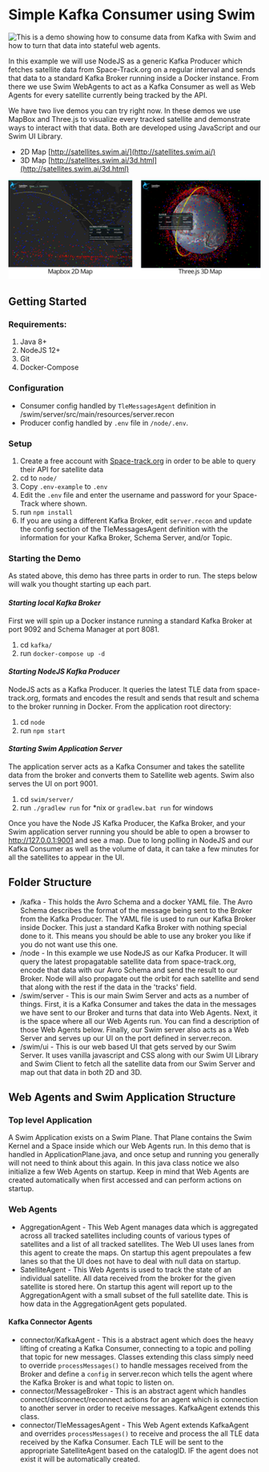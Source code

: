 # Simple Kafka Consumer using Swim

<a href="https://www.swimos.org"><img src="https://docs.swimos.org/readme/marlin-blue.svg" align="left"></a>
This is a demo showing how to consume data from Kafka with Swim and how to turn that data into stateful web agents.

In this example we will use NodeJS as a generic Kafka Producer which fetches satellite data from Space-Track.org on a regular interval and sends that data to a standard Kafka Broker running inside a Docker instance. From there we use Swim WebAgents to act as a Kafka Consumer as well as Web Agents for every satellite currently being tracked by the API.

We have two live demos you can try right now. In these demos we use MapBox and Three.js to visualize every tracked satellite and demonstrate ways to interact with that data. Both are developed using JavaScript and our Swim UI Library.

 * 2D Map [http://satellites.swim.ai/](http://satellites.swim.ai/)
 * 3D Map [http://satellites.swim.ai/3d.html](http://satellites.swim.ai/3d.html)

![screnshots](/swim/ui/webRoot/assets/images/maps-screencap.png)

## Getting Started
### Requirements:
1. Java 8+
2. NodeJS 12+
3. Git
4. Docker-Compose

### Configuration
* Consumer config handled by `TleMessagesAgent` definition in /swim/server/src/main/resources/server.recon
* Producer config handled by `.env` file in `/node/.env`. 

### Setup
1. Create a free account with [Space-track.org](https://www.space-track.org/auth/createAccount) in order to be able to query their API for satellite data
2. cd to `node/`
3. Copy `.env-example` to `.env`
4. Edit the `.env` file and enter the username and password for your Space-Track where shown.
5. run `npm install`
6. If you are using a different Kafka Broker, edit `server.recon` and update the config section of the TleMessagesAgent definition with the information for your Kafka Broker, Schema Server, and/or Topic.

### Starting the Demo
As stated above, this demo has three parts in order to run. The steps below will walk you thought starting up each part.

#### *Starting local Kafka Broker*
First we will spin up a Docker instance running a standard Kafka Broker at port 9092 and Schema Manager at port 8081.
1. cd `kafka/`
2. run `docker-compose up -d`

#### *Starting NodeJS Kafka Producer*
NodeJS acts as a Kafka Producer. It queries the latest TLE data from space-track.org, formats and encodes the result and sends that result and schema to the broker running in Docker. 
From the application root directory:
1. cd `node`
2. run `npm start`

#### *Starting Swim Application Server*
The application server acts as a Kafka Consumer and takes the satellite data from the broker and converts them to Satellite web agents. Swim also serves the UI on port 9001.
1. cd `swim/server/`
2. run `./gradlew run` for *nix or `gradlew.bat run` for windows


Once you have the Node JS Kafka Producer, the Kafka Broker, and your Swim application server running you should be able to open a browser to http://127.0.0.1:9001 and see a map. Due to long polling in NodeJS and our Kafka Consumer as well as the volume of data, it can take a few minutes for all the satellites to appear in the UI.

## Folder Structure
* /kafka - This holds the Avro Schema and a docker YAML file. The Avro Schema describes the format of the message being sent to the Broker from the Kafka Producer. The YAML file is used to run our Kafka Broker inside Docker. This just a standard Kafka Broker with nothing special done to it. This means you should be able to use any broker you like if you do not want use this one.
* /node - In this example we use NodeJS as our Kafka Producer. It will query the latest propagatable satellite data from space-track.org, encode that data with our Avro Schema and send the result to our Broker. Node will also propagate out the orbit for each satellite and send that along with the rest if the data in the 'tracks' field.
* /swim/server - This is our main Swim Server and acts as a number of things. First, it is a Kafka Consumer and takes the data in the messages we have sent to our Broker and turns that data into Web Agents. Next, it is the space where all our Web Agents run. You can find a description of those Web Agents below. Finally, our Swim server also acts as a Web Server and serves up our UI on the port defined in server.recon.
* /swim/ui - This is our web based UI that gets served by our Swim Server. It uses vanilla javascript and CSS along with our Swim UI Library and Swim Client to fetch all the satellite data from our Swim Server and map out that data in both 2D and 3D.

## Web Agents and Swim Application Structure

### Top level Application

A Swim Application exists on a Swim Plane. That Plane contains the Swim Kernel and a Space inside which our Web Agents run. In this demo that is handled in ApplicationPlane.java, and once setup and running you generally will not need to think about this again. In this java class notice we also initialize a few Web Agents on startup. Keep in mind that Web Agents are created automatically when first accessed and can perform actions on startup.

### Web Agents

* AggregationAgent - This Web Agent manages data which is aggregated across all tracked satellites including counts of various types of satellites and a list of all tracked satellites. The Web UI uses lanes from this agent to create the maps. On startup this agent prepoulates a few lanes so that the UI does not have to deal with null data on startup.
* SatelliteAgent - This Web Agents is used to track the state of an individual satellite. All data received from the broker for the given satellite is stored here. On startup this agent will report up to the AggregationAgent with a small subset of the full satellite date. This is how data in the AggregationAgent gets populated.

#### Kafka Connector Agents
* connector/KafkaAgent - This is a abstract agent which does the heavy lifting of creating a Kafka Consumer, connecting to a topic and polling that topic for new messages. Classes extending this class simply need to override `processMessages()` to handle messages received from the Broker and define a `config` in server.recon which tells the agent where the Kafka Broker is and what topic to listen on.
* connector/MessageBroker - This is an abstract agent which handles connect/disconnect/reconnect actions for an agent which is connection to another server in order to receive messages. KafkaAgent extends this class.
* connector/TleMessagesAgent - This Web Agent extends KafkaAgent and overrides `processMessages()` to receive and process the all TLE data received by the Kafka Consumer. Each TLE will be sent to the appropriate SatelliteAgent based on the catalogID. IF the agent does not exist it will be automatically created.



